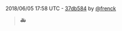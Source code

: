 2018/06/05 17:58 UTC - [37db584](https://github.com/frenck/addon-example/commit/37db584e1544af63da995579d3cd17e6c4f58010) by [@frenck](https://github.com/frenck)
> :ambulance: 

